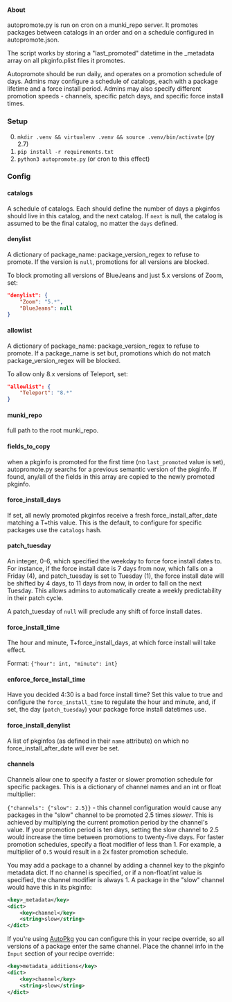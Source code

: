#### About

autopromote.py is run on cron on a munki_repo server. It promotes packages between
catalogs in an order and on a schedule configured in autopromote.json.

The script works by storing a "last_promoted" datetime in the \_metadata array on all
pkginfo.plist files it promotes.

Autopromote should be run daily, and operates on a promotion schedule of days. Admins may configure a schedule of catalogs, each with a package lifetime and a force install period. Admins may also specify different promotion speeds - channels, specific patch days, and specific force install times.

### Setup

0. `mkdir .venv && virtualenv .venv && source .venv/bin/activate` (py 2.7)
1. `pip install -r requirements.txt`
2. `python3 autopromote.py` (or cron to this effect)

### Config

#### catalogs
A schedule of catalogs. Each should define the number of days a pkginfos
should live in this catalog, and the next catalog. If `next` is null, the catalog is
assumed to be the final catalog, no matter the `days` defined.

#### denylist
A dictionary of package_name: package_version_regex to refuse to promote. If the version is
`null`, promotions for all versions are blocked.

To block promoting all versions of BlueJeans and just 5.x versions
of Zoom, set:

```json
"denylist": {
	"Zoom": "5.*",
	"BlueJeans": null
}
```

#### allowlist
A dictionary of package_name: package_version_regex to refuse to promote. If a
package_name is set but, promotions which do not match package_version_regex will be blocked.

To allow only 8.x versions of Teleport, set:
```json
"allowlist": {
	"Teleport": "8.*"
}
```

#### munki_repo
 full path to the root munki_repo.

#### fields_to_copy
 when a pkginfo is promoted for the first time (no `last_promoted`
value is set), autopromote.py searchs for a previous semantic version of the pkginfo.
If found, any/all of the fields in this array are copied to the newly promoted pkginfo.

#### force_install_days
 If set, all newly promoted pkginfos receive a fresh force_install_after_date matching a T+this value. This is the default, to configure for specific packages use the `catalogs` hash.

#### patch_tuesday
 An integer, 0-6, which specified the weekday to force force install dates to. For instance, if the force install date is 7 days from now, which falls on a Friday (4), and patch_tuesday is set to Tuesday (1), the force install date will be shifted by 4 days, to 11 days from now, in order to fall on the next Tuesday. This allows admins to automatically create a weekly predictability in their patch cycle.

A patch_tuesday of `null` will preclude any shift of force install dates.

#### force_install_time
 The hour and minute, T+force_install_days, at which force install will take
effect.

Format: `{"hour": int, "minute": int}`

#### enforce_force_install_time
 Have you decided 4:30 is a bad force install time? Set this value to true and configure the `force_install_time` to regulate the hour and minute, and, if set, the day (`patch_tuesday`) your package force install datetimes use.

#### force_install_denylist
 A list of pkginfos (as defined in their `name` attribute) on which no force_install_after_date will ever be set.

#### channels
 Channels allow one to specify a faster or slower promotion schedule for specific packages. This is a dictionary of channel names and an int or float multiplier:

`{"channels": {"slow": 2.5}}` - this channel configuration would cause any packages in the "slow" channel to be promoted 2.5 times *slower*. This is achieved by multiplying the current promotion period by the channel's value. If your promotion period is ten days, setting the slow channel to 2.5 would increase the time between promotions to twenty-five days. For faster promotion schedules, specify a float modifier of less than 1. For example, a multiplier of `0.5` would result in a 2x faster promotion schedule.

You may add a package to a channel by adding a channel key to the pkginfo metadata dict. If no channel is specified, or if a non-float/int value is specified, the channel modifier is always 1. A package in the "slow" channel would have this in its pkginfo:

```xml
<key>_metadata</key>
<dict>
    <key>channel</key>
    <string>slow</string>
</dict>
```

If you're using [AutoPkg](https://github.com/autopkg/autopkg) you can configure this in your recipe override, so all versions of a package enter the same channel. Place the channel info in the `Input` section of your recipe override:

```xml
<key>metadata_additions</key>
<dict>
    <key>channel</key>
    <string>slow</string>
</dict>
```
